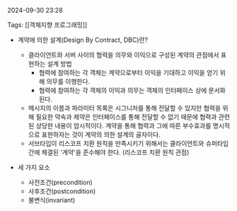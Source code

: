 
2024-09-30 23:28

Tags: [[객체지향 프로그래밍]]

- 계약에 의한 설계(Design By Contract, DBC)란?
	- 클라이언트와 서버 사이의 협력을 의무와 이익으로 구성된 계약의 관점에서 표현하는 설계 방법
		- 협력에 참여하는 각 객체는 계약으로부터 이익을 기대하고 이익을 얻기 위해 의무를 이행한다.
		- 협력에 참여하는 각 객체의 이익과 의무는 객체의 인터페이스 상에 문서화된다.
	- 메시지의 이름과 파라미터 목록은 시그니처를 통해 전달할 수 있지만 협력을 위해 필요한 약속과 제약은 인터페이스를 통해 전달할 수 없기 때문에 협력과 관련된 상당한 내용이 암시적이다. 계약을 통해 협력과 그에 따른 부수효과를 명시적으로 표현하자는 것이 계약의 의한 설계의 골자이다.
	- 서브타입이 리스코프 치환 원칙을 만족시키기 위해서는 클라이언트와 슈퍼타입 간에 체결된 '계약'을 준수해야 한다. (리스코프 치환 원칙 관점)

- 세 가지 요소
	- 사전조건(precondition)
	- 사후조건(postcondition)
	- 불변식(invariant)